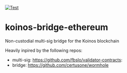 [![Test](https://github.com/roaminroe/koinos-bridge-ethereum/actions/workflows/test.yml/badge.svg)](https://github.com/roaminroe/koinos-bridge-ethereum/actions/workflows/test.yml)
# koinos-bridge-ethereum

Non-custodial multi-sig bridge for the Koinos blockchain

Heavily inpired by the following repos:

- multi-sig: https://github.com/fbslo/validator-contracts: 
- bridge: https://github.com/certusone/wormhole

